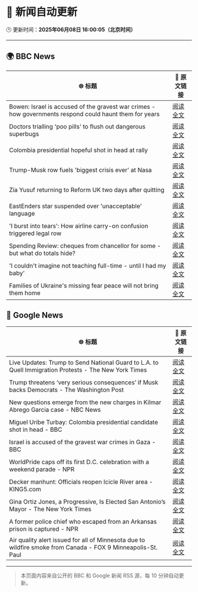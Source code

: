 # 🧠 新闻自动更新

🕒 更新时间：**2025年06月08日 16:00:05（北京时间）**

---

## 🌍 BBC News

| 🌐 标题 | 🔗 原文链接 |
|--------|-------------|
| Bowen: Israel is accused of the gravest war crimes - how governments respond could haunt them for years | [阅读全文](https://www.bbc.com/news/articles/c0r1xl5wgnko) |
| Doctors trialling 'poo pills' to flush out dangerous superbugs | [阅读全文](https://www.bbc.com/news/articles/clyge290l4xo) |
| Colombia presidential hopeful shot in head at rally | [阅读全文](https://www.bbc.com/news/articles/c9dq8yxxy8zo) |
| Trump-Musk row fuels 'biggest crisis ever' at Nasa | [阅读全文](https://www.bbc.com/news/articles/c87jq0djw00o) |
| Zia Yusuf returning to Reform UK two days after quitting | [阅读全文](https://www.bbc.com/news/articles/cwyv040rnqzo) |
| EastEnders star suspended over 'unacceptable' language | [阅读全文](https://www.bbc.com/news/articles/cx2qxd1e1pyo) |
| 'I burst into tears': How airline carry-on confusion triggered legal row | [阅读全文](https://www.bbc.com/news/articles/cz70ny09x07o) |
| Spending Review: cheques from chancellor for some - but what do totals hide? | [阅读全文](https://www.bbc.com/news/articles/cx2x1e441p2o) |
| 'I couldn't imagine not teaching full-time - until I had my baby' | [阅读全文](https://www.bbc.com/news/articles/cvgd3039zrro) |
| Families of Ukraine's missing fear peace will not bring them home | [阅读全文](https://www.bbc.com/news/articles/c9wg2jelpyno) |

## 📰 Google News

| 🌐 标题 | 🔗 原文链接 |
|--------|-------------|
| Live Updates: Trump to Send National Guard to L.A. to Quell Immigration Protests - The New York Times | [阅读全文](https://news.google.com/rss/articles/CBMie0FVX3lxTE96RGl6VEhVV3M4cUtqVlpNczVfU0dDMEV6TVZVNzBreXpSYU1xQ0tMZkZiVmVSZmZRb3RLeVFpQkFHNGl4eF9DeGhYakNuUDAyMmE0alo1bUhRM2RxX2UzRzdwbVk5Q3ZUbjFkVUVncDhhNGE5eHpHcHMwdw?oc=5) |
| Trump threatens ‘very serious consequences’ if Musk backs Democrats - The Washington Post | [阅读全文](https://news.google.com/rss/articles/CBMigwFBVV95cUxQTk9XSWVkT2pVY0k2SS1acWdETTF6YnV0ckpDT1IyWXNOUWE5N0JQeWhvb3pfT191UFdIcHFMcTZaanZTUElaaV9Jby1QNW5EZFdJaDFkUG84TFUyZ3lCYVJ6SFJuMVB1VGZvUUozeHN0ZUVLeXFsM1dhLXdkMnlwQTdkOA?oc=5) |
| New questions emerge from the new charges in Kilmar Abrego Garcia case - NBC News | [阅读全文](https://news.google.com/rss/articles/CBMihAFBVV95cUxNazBZbjJZQmthTVFJRlJyTnFiaU5ObmRoUEhmY2Z5M2U4R1JKVTJSMkRoaE5TOWhkU1c2MWVCbk9fM2pMdnVPQl9XbHJIeEtmclgyXzl3T2stZy16eDVydmloNHF6R2Z0N2UweEhYNVFaOE5rTTA5eDRPLXhoV2xRem1HV3XSAVZBVV95cUxPTHA0T3dtNEliLTlSemx1ZW52S3JZT1dBUTFwX0VCckpSaDZHY19uUGdkV1o0aVF1Y1ZfdHpxZGZHblAxWXJPS1dYU1M3YUNydWNvYlBzUQ?oc=5) |
| Miguel Uribe Turbay: Colombia presidential candidate shot in head - BBC | [阅读全文](https://news.google.com/rss/articles/CBMiWkFVX3lxTE54ekx0S3R4bW9uVzJVRkNmVktkNnRrQ0lXQS15SXdfY2MxY2FFS212UFNqelBwcG9sQjRzNmhRZ2RXTUJSdUdSVi1CRVRjTjFTUEhKcXBXZDZ4UdIBX0FVX3lxTFBuZE1qVkx2cUZBRFp4MngyMTdxSEl1SUMxMjNLSTZ4SHRWTUUzTWRlaFQtcWkxTG5zVW9MUTFhMkUtaE1QSnFXRGx4Nm5MSjczYTFoUDBsNUliSmdNNlNV?oc=5) |
| Israel is accused of the gravest war crimes in Gaza - BBC | [阅读全文](https://news.google.com/rss/articles/CBMiWkFVX3lxTE85MzdCa09pY1gxWm1Da19PeElEWVQ1Q0VyQ1E2NGpZVTBOdHpMU0ZxMWVnZDFtZFA0cThkRktGUEJiTm50YTdCWm1qMlBuVmFjYjgzOHBEQlNsQdIBX0FVX3lxTFAyeER5NWMwWVBCUHc2YWJSdzUzYVFxSEt3aDZEb194ODZGeEtoWnQ5eXJmbTR6c3VWVWMyY1lQc3VUR3pLeDFCanZlaXRydnpqcnBVY1ZReC1TRENFV1gw?oc=5) |
| WorldPride caps off its first D.C. celebration with a weekend parade - NPR | [阅读全文](https://news.google.com/rss/articles/CBMikAFBVV95cUxOSEFUa1BfZWEwUzktYm9QY0plcWNUTk1OMjJ1c0x1bTNQZzVrZFNNVW9kZ1lucGJsX3FydWJJLUJXSUZmdEs5b1NoNi1MM1NvVjJkZDV4a25YdmY2ODAxU0ZyTGUydGtEQ3JtSk9iWmxENDVhWVJrWFNaTlMxQU9zYXFOZ0FZM3RhZUlhck5ZWTI?oc=5) |
| Decker manhunt: Officials reopen Icicle River area - KING5.com | [阅读全文](https://news.google.com/rss/articles/CBMiywFBVV95cUxOZU5rSkNhN3RyVGZlbFpKb0J2cS1IbjItS21vVUJlaE82NHo5Znl1cFQ3RGgzcUV1V3BqVTFNU3RfZG01VURHeGpkZHhCVkRXam9GZHpvUFNiR0lXVXFZMHhra2hNSmZlM0tnc0FUa1ZuYzlXeUVEejdaUHhMa2FWbmFFbHZoNDhXOUhvX2dtYzBHeF9rRmhLMEU2YlBWQXNEblNDV1ZXbHprQnoyN0VsY2xrUVVxUU9lc3NvNUJkaGdjMnVwYlNsWTNvdw?oc=5) |
| Gina Ortiz Jones, a Progressive, Is Elected San Antonio’s Mayor - The New York Times | [阅读全文](https://news.google.com/rss/articles/CBMijgFBVV95cUxNQjZRU3U4WjAyd1NGQjFMa3pzNjZkYnpPcXZ2blUtTHYxTTd1S002VDZxSjFLU1pGT1RfcmNOSGxLakJDRGRxSEh2cXVET2MtVmhlU3Y0NmhkVTI3cThmNkZEOW50ZUk3ZTRENG9XcFJkQm5DMmYyamxOSmN3SHQ2cFBDbTF4MExadldLTXln?oc=5) |
| A former police chief who escaped from an Arkansas prison is captured - NPR | [阅读全文](https://news.google.com/rss/articles/CBMimAFBVV95cUxPNUFreFczWmh1TmNsblp4ZTZFSHQzV3loN29IaDdCNnZncm10d2dRb3NVNnhaTkxQV0Z6WDJob3ZZN3NlZmpqb3RmWWR5Vk1jSXJsOFpFR291YmdlU3JVSURUdFQwcy1YWjFIWU9YQzhkeEVYMlRuT3EwLWp6ZHB4dVJPR2gxaHA1STJ2ZkxwYWwzU1JhUTY0dw?oc=5) |
| Air quality alert issued for all of Minnesota due to wildfire smoke from Canada - FOX 9 Minneapolis-St. Paul | [阅读全文](https://news.google.com/rss/articles/CBMiakFVX3lxTFBuajdnM1EzVVZHRjhacDZEakpEQWNTa1hFUFlDX2NJODFTRjRidFNnS0ZCdDJ1dURSWEdka0lsM21JRmpMcjE5aGFZbURyb3lCZy1JSTFmVVRiQ1ZBZUhjNE0zNHV1aHhLbGfSAW9BVV95cUxQMWhfX2lNMzhWWHJ4UDBVWFV3ZzVXdmpQRW1haTZXd0xxYzlCWDl0NUlRWC1ZWmVSVzZqZzdQNG5ERWVaUXlyNHdnNWVyRHVfN1ZiQXYxZC00U2NmSHVseEdOYUVnQTBkSV9tZFU4Nlk?oc=5) |

---
> 本页面内容来自公开的 BBC 和 Google 新闻 RSS 源，每 10 分钟自动更新。
